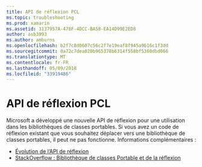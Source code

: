 ```yaml
---
title: API de réflexion PCL
ms.topic: troubleshooting
ms.prod: xamarin
ms.assetid: 3137957A-478F-4DCC-BA58-EA14D99E2ED8
author: asb3993
ms.author: amburns
ms.openlocfilehash: b2f7c8d0607c56c2f7e19eaf8f945a9616c1f3dd
ms.sourcegitcommit: 0a72c7dea020b965378b6314f558bf5360dbd066
ms.translationtype: MT
ms.contentlocale: fr-FR
ms.lasthandoff: 05/09/2018
ms.locfileid: "33919486"
---
```

# <a name="pcl-reflection-api"></a>API de réflexion PCL

Microsoft a développé une nouvelle API de réflexion pour une utilisation dans les bibliothèques de classes portables. Si vous avez un code de réflexion existant que vous souhaitez déplacer vers une bibliothèque de classes portables, il peut ne pas fonctionne. Informations complémentaires :

- [Évolution de l’API de réflexion](http://blogs.msdn.com/b/dotnet/archive/2012/08/28/evolving-the-reflection-api.aspx)
- [StackOverflow : Bibliothèque de classes Portable et de la réflexion](http://stackoverflow.com/questions/14061291/portable-class-library-and-reflection)
